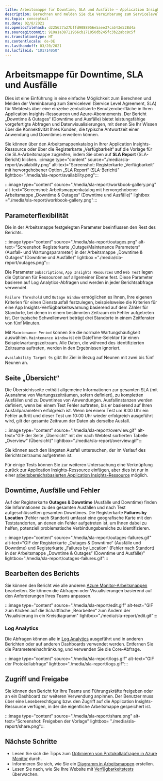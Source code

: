 ```yaml
---
title: Arbeitsmappe für Downtime, SLA und Ausfälle – Application Insights
description: Berechnen und melden Sie die Vereinbarung zum Servicelevel für Webtests über eine einzelne zentralisierte Benutzeroberfläche in Ihren Application Insights-Ressourcen und Azure-Abonnements.
ms.topic: conceptual
ms.date: 02/8/2021
ms.openlocfilehash: d225627a27bffd9088956e5aee37ca543e528d4a
ms.sourcegitcommit: 910a1a38711966cb171050db245fc3b22abc8c5f
ms.translationtype: HT
ms.contentlocale: de-DE
ms.lasthandoff: 03/20/2021
ms.locfileid: "101714050"
---
```

# <a name="downtime-sla-and-outages-workbook"></a>Arbeitsmappe für Downtime, SLA und Ausfälle

Dies ist eine Einführung in eine einfache Möglichkeit zum Berechnen und Melden der Vereinbarung zum Servicelevel (Service Level Agreement, SLA) für Webtests über eine einzelne zentralisierte Benutzeroberfläche in Ihren Application Insights-Ressourcen und Azure-Abonnements. Der Bericht „Downtime & Outages“ (Downtime und Ausfälle) bietet leistungsfähige vorgefertigte Abfragen und Datenvisualisierungen, mit denen Sie Ihr Wissen über die Konnektivität Ihres Kunden, die typische Antwortzeit einer Anwendung und Downtimes erweitern können.

Sie können über den Arbeitsmappenkatalog in Ihrer Application Insights-Ressource oder über die Registerkarte „Verfügbarkeit“ auf die Vorlage für die SLA-Arbeitsmappe zugreifen, indem Sie oben auf **SLA Report** (SLA-Bericht) klicken.
:::image type="content" source="./media/sla-report/availability.png" alt-text="Screenshot: Registerkarte „Verfügbarkeit“ mit hervorgehobener Option „SLA Report“ (SLA-Bericht)" lightbox="./media/sla-report/availability.png":::

:::image type="content" source="./media/sla-report/workbook-gallery.png" alt-text="Screenshot: Arbeitsmappenkatalog mit hervorgehobener Arbeitsmappe „Downtime & Outages“ (Downtime und Ausfälle)" lightbox ="./media/sla-report/workbook-gallery.png":::

## <a name="parameter-flexibility"></a>Parameterflexibilität

Die in der Arbeitsmappe festgelegten Parameter beeinflussen den Rest des Berichts.

:::image type="content" source="./media/sla-report/outages.png" alt-text="Screenshot: Registerkarte „Outage/Maintenance Parameters“ (Ausfall- und Wartungsparameter) in der Arbeitsmappe „Downtime & Outages“ (Downtime und Ausfälle)" lightbox ="./media/sla-report/outages.png":::

Die Parameter `Subscriptions`, `App Insights Resources` und `Web Test` legen die Optionen für Ressourcen auf allgemeiner Ebene fest. Diese Parameter basieren auf Log Analytics-Abfragen und werden in jeder Berichtsabfrage verwendet.

`Failure Threshold` und `Outage Window` ermöglichen es Ihnen, Ihre eigenen Kriterien für einen Dienstausfall festzulegen, beispielsweise die Kriterien für eine App Insights-Verfügbarkeitswarnung basierend auf dem Zähler für Standorte, bei denen in einem bestimmten Zeitraum ein Fehler aufgetreten ist. Der typische Schwellenwert beträgt drei Standorte in einem Zeitfenster von fünf Minuten.

Mit `Maintenance Period` können Sie die normale Wartungshäufigkeit auswählen. `Maintenance Window` ist ein DateTime-Selektor für einen Beispielwartungszeitraum. Alle Daten, die während des identifizierten Zeitraums auftreten, werden in den Ergebnissen ignoriert.

`Availability Target 9s` gibt Ihr Ziel in Bezug auf Neunen mit zwei bis fünf Neunen an.

## <a name="overview-page"></a>Seite „Übersicht“

Die Übersichtsseite enthält allgemeine Informationen zur gesamten SLA (mit Ausnahme von Wartungszeiträumen, sofern definiert), zu kompletten Ausfällen und zu Downtimes von Anwendungen. Ausfallinstanzen werden definiert, wenn bei einem Test Fehler auftreten, bis er basierend auf Ihren Ausfallparametern erfolgreich ist. Wenn bei einem Test um 8:00 Uhr ein Fehler auftritt und dieser Test um 10:00 Uhr wieder erfolgreich ausgeführt wird, gilt der gesamte Zeitraum der Daten als derselbe Ausfall.

:::image type="content" source="./media/sla-report/overview.gif" alt-text="GIF der Seite „Übersicht“ mit der nach Webtest sortierten Tabelle „Overview“ (Übersicht)" lightbox="./media/sla-report/overview.gif":::

Sie können auch den längsten Ausfall untersuchen, der im Verlauf des Berichtszeitraums aufgetreten ist.

Für einige Tests können Sie zur weiteren Untersuchung eine Verknüpfung zurück zur Application Insights-Ressource einfügen, aber dies ist nur in einer [arbeitsbereichsbasierten Application Insights-Ressource](create-workspace-resource.md) möglich.

## <a name="downtime-outages-and-failures"></a>Downtime, Ausfälle und Fehler

Auf der Registerkarte **Outages & Downtime** (Ausfälle und Downtime) finden Sie Informationen zu den gesamten Ausfällen und nach Test aufgeschlüsselten gesamten Downtimes. Die Registerkarte **Failures by Location** (Fehler nach Standort) umfasst eine geografische Karte mit den Teststandorten, an denen ein Fehler aufgetreten ist, um Ihnen dabei zu helfen, potenziell problematische Verbindungsbereiche zu identifizieren.

:::image type="content" source="./media/sla-report/outages-failures.gif" alt-text="GIF der Registerkarte „Outages & Downtime“ (Ausfälle und Downtime) und Registerkarte „Failures by Location“ (Fehler nach Standort) in der Arbeitsmappe „Downtime & Outages“ (Downtime und Ausfälle)" lightbox="./media/sla-report/outages-failures.gif":::

## <a name="edit-the-report"></a>Bearbeiten des Berichts

Sie können den Bericht wie alle anderen [Azure Monitor-Arbeitsmappen](../visualize/workbooks-overview.md) bearbeiten. Sie können die Abfragen oder Visualisierungen basierend auf den Anforderungen Ihres Teams anpassen.

:::image type="content" source="./media/sla-report/edit.gif" alt-text="GIF zum Klicken auf die Schaltfläche „Bearbeiten“ zum Ändern der Visualisierung in ein Kreisdiagramm" lightbox="./media/sla-report/edit.gif":::

### <a name="log-analytics"></a>Log Analytics

Die Abfragen können alle in [Log Analytics](../logs/log-analytics-overview.md) ausgeführt und in anderen Berichten oder auf anderen Dashboards verwendet werden. Entfernen Sie die Parametereinschränkung, und verwenden Sie die Core-Abfrage.

:::image type="content" source="./media/sla-report/logs.gif" alt-text="GIF der Protokollabfrage" lightbox="./media/sla-report/logs.gif":::

## <a name="access-and-sharing"></a>Zugriff und Freigabe

Sie können den Bericht für Ihre Teams und Führungskräfte freigeben oder an ein Dashboard zur weiteren Verwendung anpinnen. Der Benutzer muss über eine Leseberechtigung bzw. den Zugriff auf die Application Insights-Ressource verfügen, in der die eigentliche Arbeitsmappe gespeichert ist.

:::image type="content" source="./media/sla-report/share.png" alt-text="Screenshot: Freigeben der Vorlage" lightbox= "./media/sla-report/share.png":::

## <a name="next-steps"></a>Nächste Schritte

- Lesen Sie sich die Tipps zum [Optimieren von Protokollabfragen in Azure Monitor](../logs/query-optimization.md) durch.
- Informieren Sie sich, wie Sie ein [Diagramm in Arbeitsmappen](../visualize/workbooks-chart-visualizations.md) erstellen.
- Lesen Sie nach, wie Sie Ihre Website mit [Verfügbarkeitstests](monitor-web-app-availability.md) überwachen.